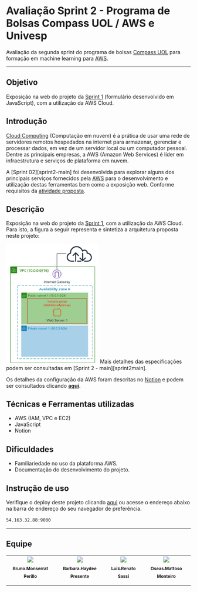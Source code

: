 # Avaliação Sprint 2 - Programa de Bolsas Compass UOL / AWS e Univesp

Avaliação da segunda sprint do programa de bolsas [Compass UOL][compass] para formação em machine learning para [AWS][aws].


***

## Objetivo
Exposição na web do projeto da [Sprint 1][sprint1] (formulário desenvolvido em JavaScript), com a utilização da AWS Cloud.

## Introdução
[Cloud Computing][cloud] (Computação em nuvem) é a prática de usar uma rede de servidores remotos hospedados na internet para armazenar, gerenciar e processar dados, em vez de um servidor local ou um computador pessoal. Dentre as principais empresas, a AWS (Amazon Web Services) é líder em infraestrutura e serviços de plataforma em nuvem.

A [Sprint 02][sprint2-main]  foi desenvolvida para explorar alguns dos principais serviços fornecidos pela [AWS][aws] para o desenvolvimento e utilização destas ferramentas bem como a exposição web. Conforme requisitos da [atividade proposta][projeto].

## Descrição

Exposição na web do projeto da [Sprint 1][sprint1], com a utilização da AWS Cloud. Para isto, a figura a seguir representa e sintetiza a arquitetura proposta neste projeto:

<img src='assets/aws_web_server.jpg' width='50%'>
Mais detalhes das especificações podem ser consultadas em [Sprint 2 - main][sprint2main]. 

Os detalhes da configuração da AWS foram descritas no [Notion][notion] e podem ser consultados clicando [**aqui**][notion]. 

## Técnicas e Ferramentas utilizadas
- AWS (IAM, VPC e EC2)
- JavaScript
- Notion

## Dificuldades
- Familiariedade no uso da plataforma AWS.
- Documentação do desenvolvimento do projeto.

## Instrução de uso
Verifique o deploy deste projeto clicando [aqui][pagina] ou acesse o endereço abaixo na barra de endereço do seu navegador de preferência.
```sh
54.163.32.88:9000
```
***

## Equipe
| [<img src="https://avatars.githubusercontent.com/u/25699466?v=4" width=115><br><sub>Bruno Monserrat Perillo</sub>](https://github.com/brunoperillo) | [<img src="https://avatars.githubusercontent.com/u/112827096?v=4" width=115><br><sub>Barbara Haydee Presente</sub>](https://github.com/Barbarahayd) | [<img src="https://avatars.githubusercontent.com/u/72028902?v=4" width=115><br><sub>Luiz Renato Sassi</sub>](https://github.com/luizrsassi) | [<img src="https://avatars.githubusercontent.com/u/97359269?v=4" width=115><br><sub>Oseas Mattoso Monteiro</sub>](https://github.com/OseasMonteiro) |
| :---: | :---: | :---: |:---: |


***
   [projeto]: <https://github.com/Compass-pb-aws-2023-Univesp/sprint-2-pb-aws-univesp.git>
   [cloud]: <https://pt.wikipedia.org/wiki/Computa%C3%A7%C3%A3o_em_nuvem>
   [compass]: <https://compass.uol/en/home/>
   [aws]: <https://aws.amazon.com/pt/>
   [sprint1]: <https://github.com/Compass-pb-aws-2023-Univesp/sprint-1-pb-aws-univesp.git>
   [sprint2main]: <https://github.com/Compass-pb-aws-2023-Univesp/sprint-2-pb-aws-univesp>
   [notion]: <https://ludicrous-help-e3a.notion.site/Sprint-2-f7fe80d6068b41ffbded94a3a28e32a9>
   [pagina]: <http://54.163.32.88:9000/>


